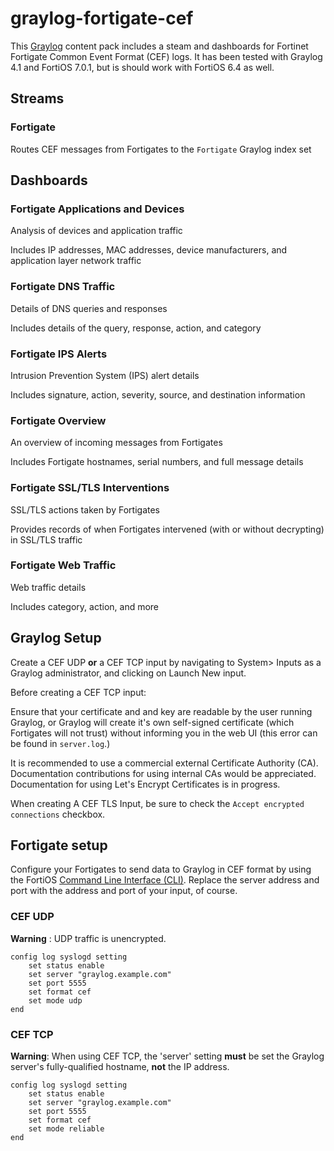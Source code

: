 # graylog-fortigate-cef

This [Graylog][graylog] content pack includes a steam and dashboards for Fortinet Fortigate Common Event Format (CEF) logs. It has been tested with Graylog 4.1 and FortiOS 7.0.1, but is should work with FortiOS 6.4 as well.

## Streams

### Fortigate

Routes CEF messages from Fortigates to the `Fortigate` Graylog index set

## Dashboards

### Fortigate Applications and Devices

Analysis of devices and application traffic

Includes IP addresses, MAC addresses, device manufacturers, and application layer network traffic

### Fortigate DNS Traffic

Details of DNS queries and responses

Includes details of the query, response, action, and category

### Fortigate IPS Alerts

Intrusion Prevention System (IPS) alert details

Includes signature, action, severity, source, and destination information

### Fortigate Overview

An overview of incoming messages from Fortigates

Includes Fortigate hostnames, serial numbers, and full message details

### Fortigate SSL/TLS Interventions

SSL/TLS actions taken by Fortigates

Provides records of when Fortigates intervened (with or without decrypting) in SSL/TLS traffic

### Fortigate Web Traffic

Web traffic details

Includes category, action, and more

## Graylog Setup

Create a CEF UDP **or** a CEF TCP input by navigating to System> Inputs as a Graylog administrator, and clicking on Launch New input.

Before creating a CEF TCP input:

Ensure that your certificate and and key are readable by the user running Graylog, or Graylog will create it's own self-signed certificate (which Fortigates will not trust) without informing you in the web UI (this error can be found in `server.log`.)

It is recommended to use a commercial external Certificate Authority (CA). Documentation contributions for using internal CAs would be appreciated. Documentation for using Let's Encrypt Certificates is in progress.

When creating A CEF TLS Input, be sure to check the `Accept encrypted connections` checkbox.

## Fortigate setup

Configure your Fortigates to send data to Graylog in CEF format by using the FortiOS [Command Line Interface (CLI)][CLI]. Replace the server address and port with the address and port of your input, of course.

### CEF UDP

**Warning** : UDP traffic is unencrypted.

```fortios
config log syslogd setting
    set status enable
    set server "graylog.example.com"
    set port 5555
    set format cef
    set mode udp
end
```

### CEF TCP

**Warning**: When using CEF TCP, the 'server' setting **must** be set the Graylog server's fully-qualified hostname, **not** the IP address.

```fortios
config log syslogd setting
    set status enable
    set server "graylog.example.com"
    set port 5555
    set format cef
    set mode reliable
end
```

[Graylog]: https://www.graylog.org/
[CLI]: https://docs.fortinet.com/document/fortigate/7.0.1/cli-reference/445620/config-log-syslogd-setting
